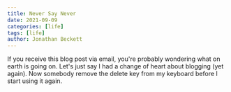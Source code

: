 ```yaml
---
title: Never Say Never
date: 2021-09-09
categories: [life]
tags: [life]
author: Jonathan Beckett
---
```


If you receive this blog post via email, you're probably wondering what on earth is going on. Let's just say I had a change of heart about blogging (yet again). Now somebody remove the delete key from my keyboard before I start using it again.